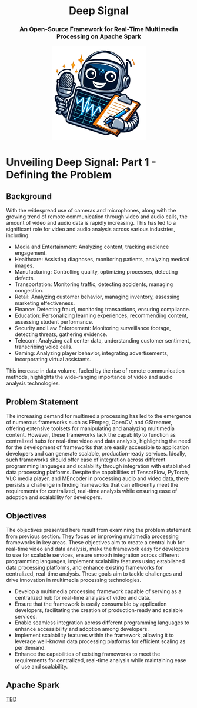 <div align="center">
  <h1 align="center">Deep Signal</h1> 
  <h3>An Open-Source Framework for Real-Time Multimedia Processing on Apache Spark</h3>
  <kbd>
  <img src="/posts/deep-signal/images/deep-signal.png" width="256px"> 
  </br>
  </kbd>
</div>


# Unveiling Deep Signal: Part 1 - Defining the Problem

## Background
With the widespread use of cameras and microphones, along with the growing trend of remote communication through video and audio calls, the amount of video and audio data is rapidly increasing. This has led to a significant role for video and audio analysis across various industries, including:
- Media and Entertainment: Analyzing content, tracking audience engagement.
- Healthcare: Assisting diagnoses, monitoring patients, analyzing medical images.
- Manufacturing: Controlling quality, optimizing processes, detecting defects.
- Transportation: Monitoring traffic, detecting accidents, managing congestion.
- Retail: Analyzing customer behavior, managing inventory, assessing marketing effectiveness.
- Finance: Detecting fraud, monitoring transactions, ensuring compliance.
- Education: Personalizing learning experiences, recommending content, assessing student performance.
- Security and Law Enforcement: Monitoring surveillance footage, detecting threats, gathering evidence.
- Telecom: Analyzing call center data, understanding customer sentiment, transcribing voice calls.
- Gaming: Analyzing player behavior, integrating advertisements, incorporating virtual assistants.

This increase in data volume, fueled by the rise of remote communication methods, highlights the wide-ranging importance of video and audio analysis technologies.

## Problem Statement
The increasing demand for multimedia processing has led to the emergence of numerous frameworks such as FFmpeg, OpenCV, and GStreamer, offering extensive toolsets for manipulating and analyzing multimedia content. However, these frameworks lack the capability to function as centralized hubs for real-time video and data analysis, highlighting the need for the development of frameworks that are easily accessible to application developers and can generate scalable, production-ready services. Ideally, such frameworks should offer ease of integration across different programming languages and scalability through integration with established data processing platforms. Despite the capabilities of TensorFlow, PyTorch, VLC media player, and MEncoder in processing audio and video data, there persists a challenge in finding frameworks that can efficiently meet the requirements for centralized, real-time analysis while ensuring ease of adoption and scalability for developers.


## Objectives
The objectives presented here result from  examining the problem statement from previous section. They focus on improving multimedia processing frameworks in key areas. These objectives aim to create a central hub for real-time video and data analysis, make the framework easy for developers to use for scalable services, ensure smooth integration across different programming languages, implement scalability features using established data processing platforms, and enhance existing frameworks for centralized, real-time analysis. These goals aim to tackle challenges and drive innovation in multimedia processing technologies.
- Develop a multimedia processing framework capable of serving as a centralized hub for real-time analysis of video and data.
- Ensure that the framework is easily consumable by application developers, facilitating the creation of production-ready and scalable services.
- Enable seamless integration across different programming languages to enhance accessibility and adoption among developers.
- Implement scalability features within the framework, allowing it to leverage well-known data processing platforms for efficient scaling as per demand.
- Enhance the capabilities of existing frameworks to meet the requirements for centralized, real-time analysis while maintaining ease of use and scalability.


## Apache Spark
[TBD]()